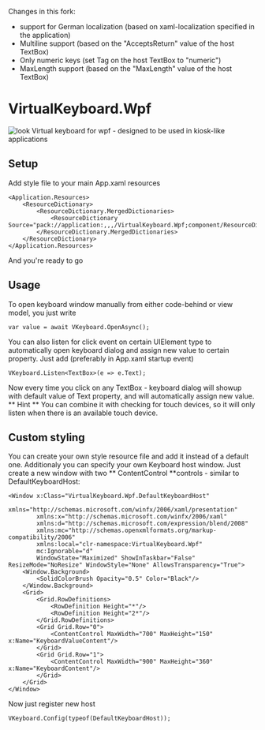 Changes in this fork:
- support for German localization (based on xaml-localization specified in the application)  
- Multiline support (based on the "AcceptsReturn" value of the host TextBox)
- Only numeric keys (set Tag on the host TextBox to "numeric")
- MaxLength support (based on the "MaxLength" value of the host TextBox)

# VirtualKeyboard.Wpf
![look](look.png)
Virtual keyboard for wpf - designed to be used in kiosk-like applications

## Setup
Add style file to your main App.xaml resources
```
<Application.Resources>
	<ResourceDictionary>
		<ResourceDictionary.MergedDictionaries>
			<ResourceDictionary Source="pack://application:,,,/VirtualKeyboard.Wpf;component/ResourceDictionaries/DefaultStyles.xaml"/>
		</ResourceDictionary.MergedDictionaries>
	</ResourceDictionary>
</Application.Resources>
```
And you're ready to go

## Usage
To open keyboard window manually from either code-behind or view model, you just write
```
var value = await VKeyboard.OpenAsync();
```
You can also listen for click event on certain UIElement type to automatically open keyboard dialog and assign new value to certain property.
Just add (preferably in App.xaml startup event)
```
VKeyboard.Listen<TextBox>(e => e.Text);
```
Now every time you click on any TextBox - keyboard dialog will showup with default value of Text property, and will automatically assign new value.
** Hint ** You can combine it with checking for touch devices, so it will only listen when there is an available touch device.

## Custom styling
You can create your own style resource file and add it instead of a default one.
Additionaly you can specify your own Keyboard host window. Just create a new window with two ** ContentControl **controls - similar to DefaultKeyboardHost:
```
<Window x:Class="VirtualKeyboard.Wpf.DefaultKeyboardHost"
        xmlns="http://schemas.microsoft.com/winfx/2006/xaml/presentation"
        xmlns:x="http://schemas.microsoft.com/winfx/2006/xaml"
        xmlns:d="http://schemas.microsoft.com/expression/blend/2008"
        xmlns:mc="http://schemas.openxmlformats.org/markup-compatibility/2006"
        xmlns:local="clr-namespace:VirtualKeyboard.Wpf"
        mc:Ignorable="d"
        WindowState="Maximized" ShowInTaskbar="False" ResizeMode="NoResize" WindowStyle="None" AllowsTransparency="True">
    <Window.Background>
        <SolidColorBrush Opacity="0.5" Color="Black"/>
    </Window.Background>
    <Grid>
        <Grid.RowDefinitions>
            <RowDefinition Height="*"/>
            <RowDefinition Height="2*"/>
        </Grid.RowDefinitions>
        <Grid Grid.Row="0">
            <ContentControl MaxWidth="700" MaxHeight="150" x:Name="KeyboardValueContent"/>
        </Grid>
        <Grid Grid.Row="1">
            <ContentControl MaxWidth="900" MaxHeight="360" x:Name="KeyboardContent"/>
        </Grid>
    </Grid>
</Window>
```
Now just register new host
```
VKeyboard.Config(typeof(DefaultKeyboardHost));
```
